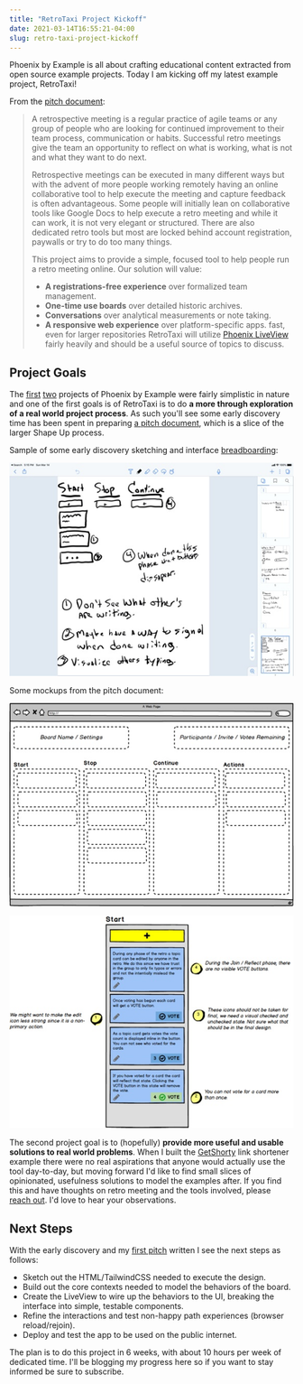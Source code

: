 ```yaml
---
title: "RetroTaxi Project Kickoff"
date: 2021-03-14T16:55:21-04:00
slug: retro-taxi-project-kickoff
---
```


Phoenix by Example is all about crafting educational content extracted from open source example projects. Today I am kicking off my latest example project, RetroTaxi!

From the [pitch document](https://github.com/phoenix-by-example/retro_taxi/blob/main/docs/c1/feature_post_and_vote.md):

> A retrospective meeting is a regular practice of agile teams or any group of people who are looking for continued improvement to their team process, communication or habits. Successful retro meetings give the team an opportunity to reflect on what is working, what is not and what they want to do next. 
>
> Retrospective meetings can be executed in many different ways but with the advent of more people working remotely having an online collaborative tool to help execute the meeting and capture feedback is often advantageous. Some people will initially lean on collaborative tools like Google Docs to help execute a retro meeting and while it can work, it is not very elegant or structured. There are also dedicated retro tools but most are locked behind account registration, paywalls or try to do too many things.
> 
> This project aims to provide a simple, focused tool to help people run a retro meeting online. Our solution will value:
> 
> * **A registrations-free experience** over formalized team management.
> * **One-time use boards** over detailed historic archives.
> * **Conversations** over analytical measurements or note taking.
> * **A responsive web experience** over platform-specific apps.
fast, even for larger repositories
RetroTaxi will utilize [Phoenix LiveView](https://hexdocs.pm/phoenix_live_view/Phoenix.LiveView.html) fairly heavily and should be a useful source of topics to discuss.

## Project Goals

The [first](https://github.com/phoenix-by-example/greeter) [two](https://github.com/phoenix-by-example/get_shorty) projects of Phoenix by Example were fairly simplistic in nature and one of the first goals is of RetroTaxi is to do **a more through exploration of a real world project process**. As such you'll see some early discovery time has been spent in preparing [a pitch document](https://github.com/phoenix-by-example/retro_taxi/blob/main/docs/c1/feature_post_and_vote.md), which is a slice of the larger Shape Up process.

Sample of some early discovery sketching and interface [breadboarding](https://basecamp.com/shapeup/1.3-chapter-04#breadboarding):

[![Sample of some early discovery sketching and interface bread-boarding.](breadboards-thumb.jpeg)](breadboards.jpeg)

Some mockups from the pitch document:

[![Board layout.](board-layout-thumb.jpeg)](board-layout.png)

[![Card state.](card-state-thumb.jpeg)](card-state.png)

The second project goal is to (hopefully) **provide more useful and usable solutions to real world problems**. When I built the [GetShorty](https://github.com/phoenix-by-example/get_shorty) link shortener example there were no real aspirations that anyone would actually use the tool day-to-day, but moving forward I'd like to find small slices of opinionated, usefulness solutions to model the examples after. If you find this and have thoughts on retro meeting and the tools involved, please [reach out](mailto:mike@mikezornek.com). I'd love to hear your observations.

## Next Steps

With the early discovery and my [first pitch](https://github.com/phoenix-by-example/retro_taxi/blob/main/docs/c1/feature_post_and_vote.md) written I see the next steps as follows:

* Sketch out the HTML/TailwindCSS needed to execute the design.
* Build out the core contexts needed to model the behaviors of the board.
* Create the LiveView to wire up the behaviors to the UI, breaking the interface into simple, testable components.
* Refine the interactions and test non-happy path experiences (browser reload/rejoin).
* Deploy and test the app to be used on the public internet.

The plan is to do this project in 6 weeks, with about 10 hours per week of dedicated time. I'll be blogging my progress here so if you want to stay informed be sure to subscribe.